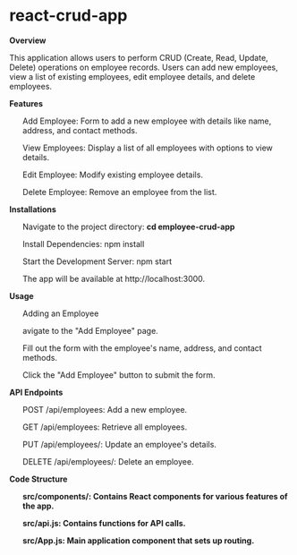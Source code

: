 # react-crud-app
<b>Overview</b>

This application allows users to perform CRUD (Create, Read, Update, Delete) operations on employee records. Users can add new employees, view a list of existing employees, edit employee details, and delete employees.

<b>Features</b>
<ol>Add Employee: Form to add a new employee with details like name, address, and contact methods.</ol>
<ol>View Employees: Display a list of all employees with options to view details.</ol>
<ol>Edit Employee: Modify existing employee details.</ol>
<ol>Delete Employee: Remove an employee from the list.</ol>


<b>Installations</b>

<ul>Navigate to the project directory:  <b>cd employee-crud-app</ul></b></ul>
 

<ul>Install Dependencies: npm install</ul>


<ul>Start the Development Server: npm start</ul>

<ul> The app will be available at http://localhost:3000. </ul>

<b>Usage</b>
<ol>Adding an Employee</ol>
<ul>avigate to the "Add Employee" page.</ul>
<ul>Fill out the form with the employee's name, address, and contact methods.</ul>
<ul>Click the "Add Employee" button to submit the form.</ul>


<b>API Endpoints</b>

<ol>POST /api/employees: Add a new employee.</ol>
<ol>GET /api/employees: Retrieve all employees.</ol>
<ol>PUT /api/employees/: Update an employee's details.</ol>
<ol>DELETE /api/employees/: Delete an employee.</ol>

<b>Code Structure<b>
<ol>src/components/: Contains React components for various features of the app.</ol>
<ol>src/api.js: Contains functions for API calls.</ol>
<ol>src/App.js: Main application component that sets up routing.</ol>




 
